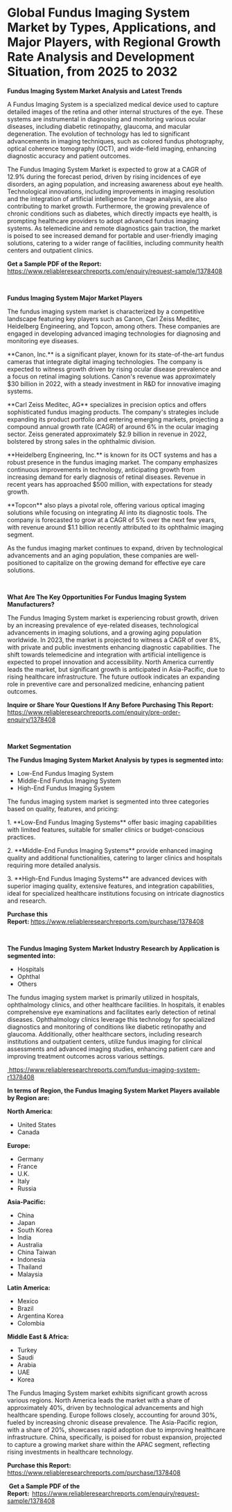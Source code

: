 <p><h1>Global Fundus Imaging System Market by Types, Applications, and Major Players, with Regional Growth Rate Analysis and Development Situation, from 2025 to 2032</h1></p><p><strong>Fundus Imaging System Market Analysis and Latest Trends</strong></p>
<p><p>A Fundus Imaging System is a specialized medical device used to capture detailed images of the retina and other internal structures of the eye. These systems are instrumental in diagnosing and monitoring various ocular diseases, including diabetic retinopathy, glaucoma, and macular degeneration. The evolution of technology has led to significant advancements in imaging techniques, such as colored fundus photography, optical coherence tomography (OCT), and wide-field imaging, enhancing diagnostic accuracy and patient outcomes.</p><p>The Fundus Imaging System Market is expected to grow at a CAGR of 12.9% during the forecast period, driven by rising incidences of eye disorders, an aging population, and increasing awareness about eye health. Technological innovations, including improvements in imaging resolution and the integration of artificial intelligence for image analysis, are also contributing to market growth. Furthermore, the growing prevalence of chronic conditions such as diabetes, which directly impacts eye health, is prompting healthcare providers to adopt advanced fundus imaging systems. As telemedicine and remote diagnostics gain traction, the market is poised to see increased demand for portable and user-friendly imaging solutions, catering to a wider range of facilities, including community health centers and outpatient clinics.</p></p>
<p><strong>Get a Sample PDF of the Report:&nbsp;</strong> <a href="https://www.reliableresearchreports.com/enquiry/request-sample/1378408?utm_campaign=3353&utm_medium=2&utm_source=Github&utm_content=ia&utm_term=13042025&utm_id=fundus-imaging-system">https://www.reliableresearchreports.com/enquiry/request-sample/1378408</a></p>
<p>&nbsp;</p>
<p><strong>Fundus Imaging System Major Market Players</strong></p>
<p><p>The fundus imaging system market is characterized by a competitive landscape featuring key players such as Canon, Carl Zeiss Meditec, Heidelberg Engineering, and Topcon, among others. These companies are engaged in developing advanced imaging technologies for diagnosing and monitoring eye diseases.</p><p>**Canon, Inc.** is a significant player, known for its state-of-the-art fundus cameras that integrate digital imaging technologies. The company is expected to witness growth driven by rising ocular disease prevalence and a focus on retinal imaging solutions. Canon's revenue was approximately $30 billion in 2022, with a steady investment in R&D for innovative imaging systems.</p><p>**Carl Zeiss Meditec, AG** specializes in precision optics and offers sophisticated fundus imaging products. The company's strategies include expanding its product portfolio and entering emerging markets, projecting a compound annual growth rate (CAGR) of around 6% in the ocular imaging sector. Zeiss generated approximately $2.9 billion in revenue in 2022, bolstered by strong sales in the ophthalmic division.</p><p>**Heidelberg Engineering, Inc.** is known for its OCT systems and has a robust presence in the fundus imaging market. The company emphasizes continuous improvements in technology, anticipating growth from increasing demand for early diagnosis of retinal diseases. Revenue in recent years has approached $500 million, with expectations for steady growth.</p><p>**Topcon** also plays a pivotal role, offering various optical imaging solutions while focusing on integrating AI into its diagnostic tools. The company is forecasted to grow at a CAGR of 5% over the next few years, with revenue around $1.1 billion recently attributed to its ophthalmic imaging segment.</p><p>As the fundus imaging market continues to expand, driven by technological advancements and an aging population, these companies are well-positioned to capitalize on the growing demand for effective eye care solutions.</p></p>
<p>&nbsp;</p>
<p><strong>What Are The Key Opportunities For Fundus Imaging System Manufacturers?</strong></p>
<p><p>The Fundus Imaging System market is experiencing robust growth, driven by an increasing prevalence of eye-related diseases, technological advancements in imaging solutions, and a growing aging population worldwide. In 2023, the market is projected to witness a CAGR of over 8%, with private and public investments enhancing diagnostic capabilities. The shift towards telemedicine and integration with artificial intelligence is expected to propel innovation and accessibility. North America currently leads the market, but significant growth is anticipated in Asia-Pacific, due to rising healthcare infrastructure. The future outlook indicates an expanding role in preventive care and personalized medicine, enhancing patient outcomes.</p></p>
<p><strong>Inquire or Share Your Questions If Any Before Purchasing This Report:</strong> <a href="https://www.reliableresearchreports.com/enquiry/pre-order-enquiry/1378408?utm_campaign=3353&utm_medium=2&utm_source=Github&utm_content=ia&utm_term=13042025&utm_id=fundus-imaging-system">https://www.reliableresearchreports.com/enquiry/pre-order-enquiry/1378408</a></p>
<p>&nbsp;</p>
<p><strong>Market Segmentation</strong></p>
<p><strong>The Fundus Imaging System Market Analysis by types is segmented into:</strong></p>
<p><ul><li>Low-End Fundus Imaging System</li><li>Middle-End Fundus Imaging System</li><li>High-End Fundus Imaging System</li></ul></p>
<p><p>The fundus imaging system market is segmented into three categories based on quality, features, and pricing: </p><p>1. **Low-End Fundus Imaging Systems** offer basic imaging capabilities with limited features, suitable for smaller clinics or budget-conscious practices.</p><p>2. **Middle-End Fundus Imaging Systems** provide enhanced imaging quality and additional functionalities, catering to larger clinics and hospitals requiring more detailed analysis.</p><p>3. **High-End Fundus Imaging Systems** are advanced devices with superior imaging quality, extensive features, and integration capabilities, ideal for specialized healthcare institutions focusing on intricate diagnostics and research.</p></p>
<p><strong>Purchase this Report:&nbsp;</strong><a href="https://www.reliableresearchreports.com/purchase/1378408?utm_campaign=3353&utm_medium=2&utm_source=Github&utm_content=ia&utm_term=13042025&utm_id=fundus-imaging-system">https://www.reliableresearchreports.com/purchase/1378408</a></p>
<p>&nbsp;</p>
<p><strong>The Fundus Imaging System Market Industry Research by Application is segmented into:</strong></p>
<p><ul><li>Hospitals</li><li>Ophthal</li><li>Others</li></ul></p>
<p><p>The fundus imaging system market is primarily utilized in hospitals, ophthalmology clinics, and other healthcare facilities. In hospitals, it enables comprehensive eye examinations and facilitates early detection of retinal diseases. Ophthalmology clinics leverage this technology for specialized diagnostics and monitoring of conditions like diabetic retinopathy and glaucoma. Additionally, other healthcare sectors, including research institutions and outpatient centers, utilize fundus imaging for clinical assessments and advanced imaging studies, enhancing patient care and improving treatment outcomes across various settings.</p></p>
<p><a href="https://www.reliableresearchreports.com/fundus-imaging-system-r1378408?utm_campaign=3353&utm_medium=2&utm_source=Github&utm_content=ia&utm_term=13042025&utm_id=fundus-imaging-system">&nbsp;https://www.reliableresearchreports.com/fundus-imaging-system-r1378408</a></p>
<p><strong>In terms of Region, the Fundus Imaging System Market Players available by Region are:</strong></p>
<p>
    <p> <strong> North America: </strong>
        <ul>
            <li>United States</li>
            <li>Canada</li>
        </ul>
        </p> 
    <p> <strong> Europe: </strong>
        <ul>
            <li>Germany</li>
            <li>France</li>
            <li>U.K.</li>
            <li>Italy</li>
            <li>Russia</li>
        </ul>
        </p> 
    <p> <strong> Asia-Pacific: </strong>
        <ul>
            <li>China</li>
            <li>Japan</li>
            <li>South Korea</li>
            <li>India</li>
            <li>Australia</li>
            <li>China Taiwan</li>
            <li>Indonesia</li>
            <li>Thailand</li>
            <li>Malaysia</li>
        </ul>
        </p> 
    <p> <strong> Latin America: </strong>
        <ul>
            <li>Mexico</li>
            <li>Brazil</li>
            <li>Argentina Korea</li>
            <li>Colombia</li>
        </ul>
        </p> 
    <p> <strong> Middle East & Africa: </strong>
        <ul>
            <li>Turkey</li>
            <li>Saudi</li>
            <li>Arabia</li>
            <li>UAE</li>
            <li>Korea</li>
        </ul>
    </p>
    </p>
<p><p>The Fundus Imaging System market exhibits significant growth across various regions. North America leads the market with a share of approximately 40%, driven by technological advancements and high healthcare spending. Europe follows closely, accounting for around 30%, fueled by increasing chronic disease prevalence. The Asia-Pacific region, with a share of 20%, showcases rapid adoption due to improving healthcare infrastructure. China, specifically, is poised for robust expansion, projected to capture a growing market share within the APAC segment, reflecting rising investments in healthcare technology.</p></p>
<p><strong>Purchase this Report: </strong><a href="https://www.reliableresearchreports.com/purchase/1378408?utm_campaign=3353&utm_medium=2&utm_source=Github&utm_content=ia&utm_term=13042025&utm_id=fundus-imaging-system">https://www.reliableresearchreports.com/purchase/1378408</a></p>
<p>&nbsp;<strong>Get a Sample PDF of the Report:&nbsp;&nbsp;</strong><a href="https://www.reliableresearchreports.com/enquiry/request-sample/1378408?utm_campaign=3353&utm_medium=2&utm_source=Github&utm_content=ia&utm_term=13042025&utm_id=fundus-imaging-system">https://www.reliableresearchreports.com/enquiry/request-sample/1378408</a></p>
<p><strong></strong></p>
<p><p></p><p></p><p></p></p>